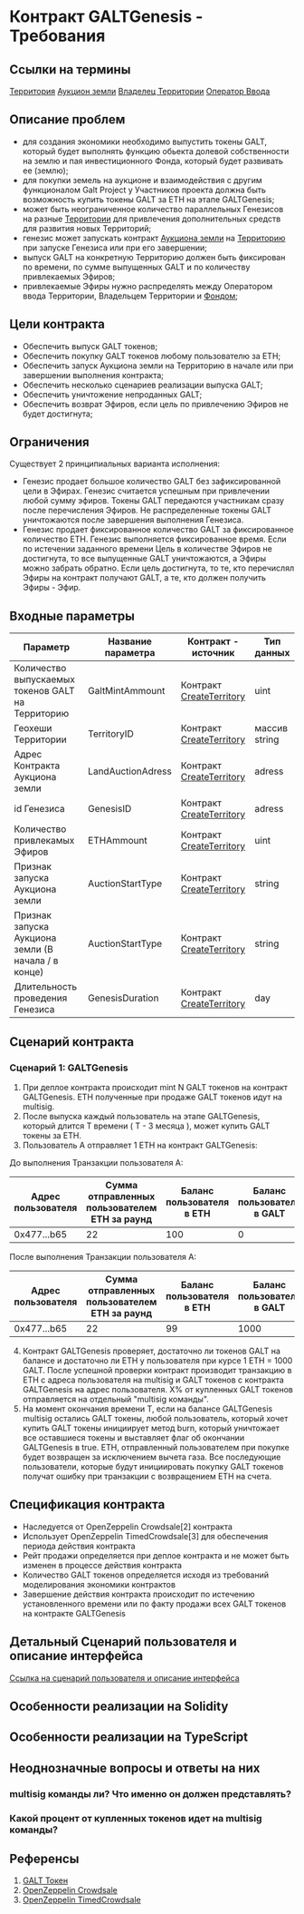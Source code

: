# Контракт GALTGenesis - Требования

## Ссылки на термины
[Территория](https://github.com/andromedaspace/galtproject-docs/blob/npopeka-review-big/ru/Glossary.md#%D0%A2%D0%B5%D1%80%D1%80%D0%B8%D1%82%D0%BE%D1%80%D0%B8%D1%8F)
[Аукцион земли](https://github.com/andromedaspace/galtproject-docs/blob/npopeka-review-big/ru/Glossary.md#%D0%90%D1%83%D0%BA%D1%86%D0%B8%D0%BE%D0%BD-%D0%97%D0%B5%D0%BC%D0%BB%D0%B8)
[Владелец Территории](https://github.com/andromedaspace/galtproject-docs/blob/npopeka-review-big/ru/Glossary.md#%D0%92%D0%BB%D0%B0%D0%B4%D0%B5%D0%BB%D0%B5%D1%86-%D0%A2%D0%B5%D1%80%D1%80%D0%B8%D1%82%D0%BE%D1%80%D0%B8)
[Оператор Ввода](https://github.com/andromedaspace/galtproject-docs/blob/npopeka-review-big/ru/Glossary.md#%D0%9E%D0%BF%D0%B5%D1%80%D0%B0%D1%82%D0%BE%D1%80-%D0%B2%D0%B2%D0%BE%D0%B4%D0%B0-%D0%A2%D0%B5%D1%80%D1%80%D0%B8%D1%82%D0%BE%D1%80%D0%B8%D0%B8-%D0%B2-%D0%BF%D1%80%D0%BE%D0%B5%D0%BA%D1%82-%D0%B8%D0%BB%D0%B8-%D0%9E%D0%BF%D0%B5%D1%80%D0%B0%D1%82%D0%BE%D1%80-%D0%B2%D0%B2%D0%BE%D0%B4%D0%B0)

## Описание проблем
- для создания экономики необходимо выпустить токены GALT, который будет выполнять функцию обьекта долевой собственности на землю и пая инвестиционного Фонда, который будет развивать ее (землю);
- для покупки земель на аукционе и взаимодействия с другим функционалом Galt Project у Участников проекта должна быть возможность купить токены GALT за ETH на этапе GALTGenesis;
- может быть неограниченное количество параллельных Генезисов на разные [Территории](https://github.com/andromedaspace/galtproject-docs/blob/npopeka-review-big/ru/Glossary.md#%D0%A2%D0%B5%D1%80%D1%80%D0%B8%D1%82%D0%BE%D1%80%D0%B8%D1%8F) для привлечения дополнительных средств для развития новых Территорий;
- генезис может запускать контракт [Аукциона земли](https://github.com/andromedaspace/galtproject-docs/blob/npopeka-review-big/ru/Glossary.md#%D0%90%D1%83%D0%BA%D1%86%D0%B8%D0%BE%D0%BD-%D0%97%D0%B5%D0%BC%D0%BB%D0%B8) на [Территорию](https://github.com/andromedaspace/galtproject-docs/blob/npopeka-review-big/ru/Glossary.md#%D0%A2%D0%B5%D1%80%D1%80%D0%B8%D1%82%D0%BE%D1%80%D0%B8%D1%8F) при запуске Генезиса или при его завершении;
- выпуск GALT на конкретную Территорию должен быть фиксирован по времени, по сумме выпущенных GALT и по количеству привлекаемых Эфиров;
- привлекаемые Эфиры нужно распределять между Оператором ввода Территории, Владельцем Территории и [Фондом](https://github.com/andromedaspace/galtproject-docs/blob/npopeka-review-big/ru/Glossary.md#%D0%A4%D0%BE%D0%BD%D0%B4-%D0%9F%D1%80%D0%BE%D0%B5%D0%BA%D1%82%D0%B0-%D0%B8%D0%BB%D0%B8-%D0%A4%D0%BE%D0%BD%D0%B4);

## Цели контракта
- Обеспечить выпуск GALT токенов;
- Обеспечить покупку GALT токенов любому пользователю за ETH;
- Обеспечить запуск Аукциона земли на Территорию в начале или при завершении выполнения контракта;
- Обеспечить несколько сценариев реализации выпуска GALT;
- Обеспечить уничтожение непроданных GALT;
- Обеспечить возврат Эфиров, если цель по привлечению Эфиров не будет достигнута;

## Ограничения
Существует 2 принципиальных варианта исполнения:
- Генезис продает большое количество GALT без зафиксированной цели в Эфирах. Генезис считается успешным при привлечении любой сумму эфиров. Токены GALT передаются участникам сразу после перечисления Эфиров. Не распределенные токены GALT уничтожаются после завершения выполнения Генезиса.
- Генезис продает фиксированное количество GALT за фиксированное количество ETH. Генезис выполняется фиксированное время. Если по истечении заданного времени Цель в количестве Эфиров не достигнута, то все выпущенные GALT уничтожаются, а Эфиры можно забрать обратно. Если цель достигнута, то те, кто перечислял Эфиры на контракт получают GALT, а те, кто должен получить Эфиры - Эфир.

## Входные параметры

| Параметр | Название параметра | Контракт - источник | Тип данных |
|----------|----------------| --------------- | ------------- |
|Количество выпускаемых токенов GALT на Территорию|GaltMintAmmount|Контракт [CreateTerritory](https://github.com/andromedaspace/galtproject-docs/blob/npopeka-review-big/ru/contracts/CreateTerritory.md#%D0%92%D0%B2%D0%BE%D0%B4-%D0%BD%D0%BE%D0%B2%D0%BE%D0%B9-%D1%82%D0%B5%D1%80%D1%80%D0%B8%D1%82%D0%BE%D1%80%D0%B8%D0%B8---%D0%94%D0%BE%D0%BA%D1%83%D0%BC%D0%B5%D0%BD%D1%82%D0%B0%D1%86%D0%B8%D1%8F)|uint|
|Геохеши Территории|TerritoryID|Контракт [CreateTerritory](https://github.com/andromedaspace/galtproject-docs/blob/npopeka-review-big/ru/contracts/CreateTerritory.md#%D0%92%D0%B2%D0%BE%D0%B4-%D0%BD%D0%BE%D0%B2%D0%BE%D0%B9-%D1%82%D0%B5%D1%80%D1%80%D0%B8%D1%82%D0%BE%D1%80%D0%B8%D0%B8---%D0%94%D0%BE%D0%BA%D1%83%D0%BC%D0%B5%D0%BD%D1%82%D0%B0%D1%86%D0%B8%D1%8F)|массив string|
|Адрес Контракта Аукциона земли|LandAuctionAdress|Контракт [CreateTerritory](https://github.com/andromedaspace/galtproject-docs/blob/npopeka-review-big/ru/contracts/CreateTerritory.md#%D0%92%D0%B2%D0%BE%D0%B4-%D0%BD%D0%BE%D0%B2%D0%BE%D0%B9-%D1%82%D0%B5%D1%80%D1%80%D0%B8%D1%82%D0%BE%D1%80%D0%B8%D0%B8---%D0%94%D0%BE%D0%BA%D1%83%D0%BC%D0%B5%D0%BD%D1%82%D0%B0%D1%86%D0%B8%D1%8F)|adress|
|id Генезиса|GenesisID|Контракт [CreateTerritory](https://github.com/andromedaspace/galtproject-docs/blob/npopeka-review-big/ru/contracts/CreateTerritory.md#%D0%92%D0%B2%D0%BE%D0%B4-%D0%BD%D0%BE%D0%B2%D0%BE%D0%B9-%D1%82%D0%B5%D1%80%D1%80%D0%B8%D1%82%D0%BE%D1%80%D0%B8%D0%B8---%D0%94%D0%BE%D0%BA%D1%83%D0%BC%D0%B5%D0%BD%D1%82%D0%B0%D1%86%D0%B8%D1%8F)|adress|
|Количество привлекамых Эфиров|ETHAmmount|Контракт [CreateTerritory](https://github.com/andromedaspace/galtproject-docs/blob/npopeka-review-big/ru/contracts/CreateTerritory.md#%D0%92%D0%B2%D0%BE%D0%B4-%D0%BD%D0%BE%D0%B2%D0%BE%D0%B9-%D1%82%D0%B5%D1%80%D1%80%D0%B8%D1%82%D0%BE%D1%80%D0%B8%D0%B8---%D0%94%D0%BE%D0%BA%D1%83%D0%BC%D0%B5%D0%BD%D1%82%D0%B0%D1%86%D0%B8%D1%8F)|uint|
|Признак запуска Аукциона земли|AuctionStartType|Контракт [CreateTerritory](https://github.com/andromedaspace/galtproject-docs/blob/npopeka-review-big/ru/contracts/CreateTerritory.md#%D0%92%D0%B2%D0%BE%D0%B4-%D0%BD%D0%BE%D0%B2%D0%BE%D0%B9-%D1%82%D0%B5%D1%80%D1%80%D0%B8%D1%82%D0%BE%D1%80%D0%B8%D0%B8---%D0%94%D0%BE%D0%BA%D1%83%D0%BC%D0%B5%D0%BD%D1%82%D0%B0%D1%86%D0%B8%D1%8F)|string|
|Признак запуска Аукциона земли (В начала / в конце)|AuctionStartType|Контракт [CreateTerritory](https://github.com/andromedaspace/galtproject-docs/blob/npopeka-review-big/ru/contracts/CreateTerritory.md#%D0%92%D0%B2%D0%BE%D0%B4-%D0%BD%D0%BE%D0%B2%D0%BE%D0%B9-%D1%82%D0%B5%D1%80%D1%80%D0%B8%D1%82%D0%BE%D1%80%D0%B8%D0%B8---%D0%94%D0%BE%D0%BA%D1%83%D0%BC%D0%B5%D0%BD%D1%82%D0%B0%D1%86%D0%B8%D1%8F)|string|
|Длительность проведения Генезиса| GenesisDuration|Контракт [CreateTerritory](https://github.com/andromedaspace/galtproject-docs/blob/npopeka-review-big/ru/contracts/CreateTerritory.md#%D0%92%D0%B2%D0%BE%D0%B4-%D0%BD%D0%BE%D0%B2%D0%BE%D0%B9-%D1%82%D0%B5%D1%80%D1%80%D0%B8%D1%82%D0%BE%D1%80%D0%B8%D0%B8---%D0%94%D0%BE%D0%BA%D1%83%D0%BC%D0%B5%D0%BD%D1%82%D0%B0%D1%86%D0%B8%D1%8F)|day|

## Сценарий контракта
### Сценарий 1: GALTGenesis
1. При деплое контракта происходит mint N GALT токенов на контракт GALTGenesis. ETH полученные при продаже GALT токенов идут на multisig.
2. После выпуска каждый пользователь на этапе GALTGenesis, который длится T времени ( T - 3 месяца ), может купить GALT токены за ETH.
3. Пользователь А отправляет 1 ETH на контракт GALTGenesis:

До выполнения Транзакции пользователя А:

| Адрес пользователя | Сумма отправленных пользователем ETH за раунд | Баланс пользователя в ETH | Баланс пользователя в GALT |
| ---------- | --------------- | ------ | ------ |
| 0x477...b65 | 22 | 100 | 0 |

После выполнения Транзакции пользователя А:

| Адрес пользователя | Сумма отправленных пользователем ETH за раунд | Баланс пользователя в ETH | Баланс пользователя в GALT |
| ---------- | --------------- | ------ | ------ |
| 0x477...b65 | 22 | 99 | 1000 |

4. Контракт GALTGenesis проверяет, достаточно ли токенов GALT на балансе и достаточно ли ETH у пользователя при курсе 1 ETH = 1000 GALT. После успешной проверки контракт производит транзакцию в ETH с адреса пользователя на multisig и GALT токенов с контракта GALTGenesis на адрес пользователя. X% от купленных GALT токенов отправляется на отдельный "multisig команды".
5. На момент окончания времени T, если на балансе GALTGenesis multisig остались GALT токены, любой пользователь, который хочет купить GALT токены инициирует метод burn, который уничтожает все оставшиеся токены и выставляет флаг об окончании GALTGenesis в true. ETH, отправленный пользователем при покупке будет возвращен за исключением вычета газа. Все последующие пользователи, которые будут инициировать покупку GALT токенов получат ошибку при транзакции с возвращением ETH на счета.

## Спецификация контракта
- Наследуется от OpenZeppelin Crowdsale[2] контракта
- Использует OpenZeppelin TimedCrowdsale[3] для обеспечения периода действия контракта
- Рейт продажи определяется при деплое контракта и не может быть изменен в процессе действия контракта
- Количество GALT токенов определяется исходя из требований моделирования экономики контрактов
- Завершение действия контракта происходит по истечению установленного времени или по факту продажи всех GALT токенов на контракте GALTGenesis

## Детальный Сценарий пользователя и описание интерфейса
[Ссылка на сценарий пользователя и описание интерфейса](https://www.mindmeister.com/1108202997?t=8pWYATCo39)

## Особенности реализации на Solidity

## Особенности реализации на TypeScript

## Неоднозначные вопросы и ответы на них
### multisig команды ли? Что именно он должен представлять?

### Какой процент от купленных токенов идет на multisig команды?

## Референсы
1. [GALT Токен](./GALT-Токен.md)
2. [OpenZeppelin Crowdsale](https://github.com/OpenZeppelin/openzeppelin-solidity/blob/master/contracts/crowdsale/Crowdsale.sol)
3. [OpenZeppelin TimedCrowdsale](https://github.com/OpenZeppelin/openzeppelin-solidity/blob/master/contracts/crowdsale/validation/TimedCrowdsale.sol)
